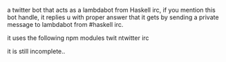 a twitter bot that acts as a lambdabot from Haskell irc, 
if you mention this bot handle, it replies u with proper answer 
that it gets by sending a private message to lambdabot from #haskell irc.

it uses the following npm modules
twit
ntwitter
irc


it is still incomplete..
